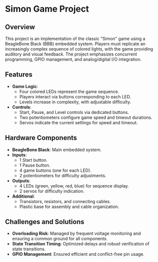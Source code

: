 # Simon Game Project

## Overview

This project is an implementation of the classic "Simon" game using a BeagleBone Black (BBB) embedded system. Players must replicate an increasingly complex sequence of colored lights, with the game providing auditory and visual feedback. The project emphasizes concurrent programming, GPIO management, and analog/digital I/O integration.
## Features
- **Game Logic**:
  - Four colored LEDs represent the game sequence.
  - Players interact via buttons corresponding to each LED.
  - Levels increase in complexity, with adjustable difficulty.
- **Controls**:
  - Start, Pause, and Level controls via dedicated buttons.
  - Two potentiometers configure game speed and timeout durations.
  - Servos indicate the current settings for speed and timeout.

## Hardware Components

- **BeagleBone Black**: Main embedded system.
- **Inputs**:
  - 1 Start button.
  - 1 Pause button.
  - 4 game buttons (one for each LED).
  - 2 potentiometers for difficulty adjustments.
- **Outputs**:
  - 4 LEDs (green, yellow, red, blue) for sequence display.
  - 2 servos for difficulty indication.
- **Additional**:
  - Transistors, resistors, and connecting cables.
  - Plastic base for assembly and cable organization.
 
 ## Challenges and Solutions

- **Overloading Risk**: Managed by frequent voltage monitoring and ensuring a common ground for all components.
- **State Transition Timing**: Optimized delays and robust verification of state transitions.
- **GPIO Management**: Ensured efficient and conflict-free pin usage.
